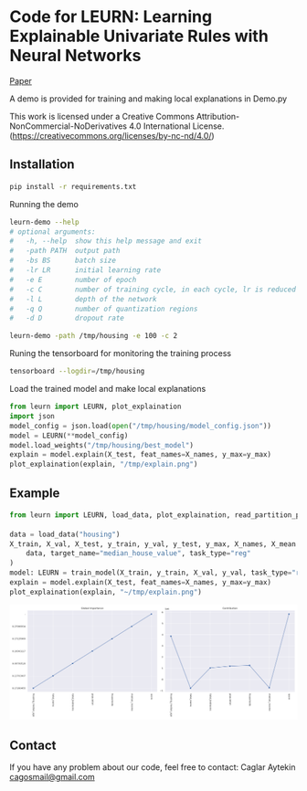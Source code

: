 # Code for LEURN: Learning Explainable Univariate Rules with Neural Networks

[Paper](https://arxiv.org/abs/2303.14937)

A demo is provided for training and making local explanations in Demo.py

This work is licensed under a Creative Commons Attribution-NonCommercial-NoDerivatives 4.0 International License.
(<https://creativecommons.org/licenses/by-nc-nd/4.0/>)

## Installation

```bash
pip install -r requirements.txt
```

Running the demo

```bash
leurn-demo --help
# optional arguments:
#   -h, --help  show this help message and exit
#   -path PATH  output path
#   -bs BS      batch size
#   -lr LR      initial learning rate
#   -e E        number of epoch
#   -c C        number of training cycle, in each cycle, lr is reduced
#   -l L        depth of the network
#   -q Q        number of quantization regions
#   -d D        dropout rate
```

```bash
leurn-demo -path /tmp/housing -e 100 -c 2
```

Runing the tensorboard for monitoring the training process

```bash
tensorboard --logdir=/tmp/housing
```

Load the trained model and make local explanations

```python
from leurn import LEURN, plot_explaination
import json
model_config = json.load(open("/tmp/housing/model_config.json"))
model = LEURN(**model_config)
model.load_weights("/tmp/housing/best_model")
explain = model.explain(X_test, feat_names=X_names, y_max=y_max)
plot_explaination(explain, "/tmp/explain.png")
```

## Example

```python
from leurn import LEURN, load_data, plot_explaination, read_partition_process_data, train_model

data = load_data("housing")
X_train, X_val, X_test, y_train, y_val, y_test, y_max, X_names, X_mean = read_partition_process_data(
    data, target_name="median_house_value", task_type="reg"
)
model: LEURN = train_model(X_train, y_train, X_val, y_val, task_type="reg", output_path="/tmp/housing", epoch_no=100)
explain = model.explain(X_test, feat_names=X_names, y_max=y_max)
plot_explaination(explain, "~/tmp/explain.png")
```

![Explaination](assets/explain.png)

## Contact

If you have any problem about our code, feel free to contact: Caglar Aytekin <cagosmail@gmail.com>
